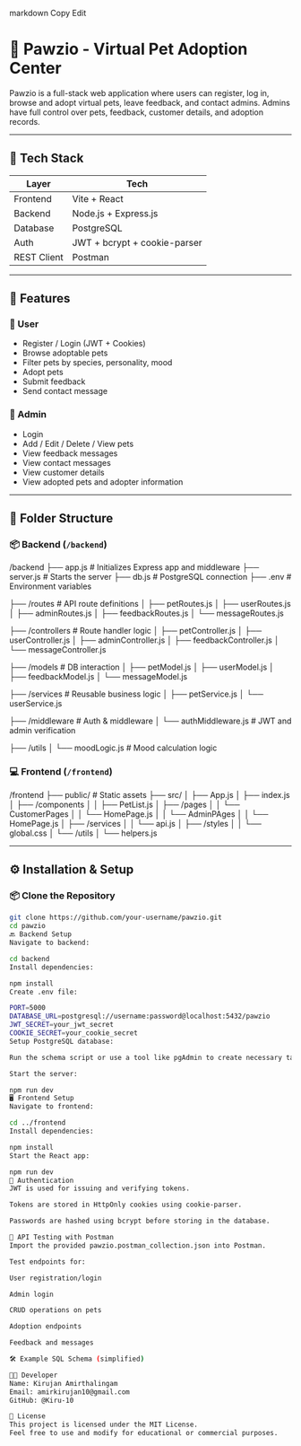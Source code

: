 
markdown
Copy
Edit
# 🐾 Pawzio - Virtual Pet Adoption Center

Pawzio is a full-stack web application where users can register, log in, browse and adopt virtual pets, leave feedback, and contact admins. Admins have full control over pets, feedback, customer details, and adoption records.

---

## 🔧 Tech Stack

| Layer       | Tech                           |
|-------------|--------------------------------|
| Frontend    | Vite + React                   |
| Backend     | Node.js + Express.js           |
| Database    | PostgreSQL                     |
| Auth        | JWT + bcrypt + cookie-parser   |
| REST Client | Postman                        |

---

## 🚀 Features

### 👤 User
- Register / Login (JWT + Cookies)
- Browse adoptable pets
- Filter pets by species, personality, mood
- Adopt pets
- Submit feedback
- Send contact message

### 🔐 Admin
- Login
- Add / Edit / Delete / View pets
- View feedback messages
- View contact messages
- View customer details
- View adopted pets and adopter information

---

## 📁 Folder Structure

### 📦 Backend (`/backend`)

/backend
├── app.js # Initializes Express app and middleware
├── server.js # Starts the server
├── db.js # PostgreSQL connection
├── .env # Environment variables

├── /routes # API route definitions
│ ├── petRoutes.js
│ ├── userRoutes.js
│ ├── adminRoutes.js
│ ├── feedbackRoutes.js
│ └── messageRoutes.js

├── /controllers # Route handler logic
│ ├── petController.js
│ ├── userController.js
│ ├── adminController.js
│ ├── feedbackController.js
│ └── messageController.js

├── /models # DB interaction
│ ├── petModel.js
│ ├── userModel.js
│ ├── feedbackModel.js
│ └── messageModel.js

├── /services # Reusable business logic
│ ├── petService.js
│ └── userService.js

├── /middleware # Auth & middleware
│ └── authMiddleware.js # JWT and admin verification

├── /utils
│ └── moodLogic.js # Mood calculation logic


### 💻 Frontend (`/frontend`)

/frontend
├── public/ # Static assets
├── src/
│ ├── App.js
│ ├── index.js
│ ├── /components
│ │ ├── PetList.js
│ ├── /pages
│ │ └── CustomerPages
│ │    └── HomePage.js
│ │ └── AdminPAges
│ │    └── HomePage.js
│ ├── /services
│ │ └── api.js 
│ ├── /styles
│ │ └── global.css
│ └── /utils
│ └── helpers.js

---

## ⚙️ Installation & Setup

### 📦 Clone the Repository

```bash
git clone https://github.com/your-username/pawzio.git
cd pawzio
🔙 Backend Setup
Navigate to backend:

cd backend
Install dependencies:

npm install
Create .env file:

PORT=5000
DATABASE_URL=postgresql://username:password@localhost:5432/pawzio
JWT_SECRET=your_jwt_secret
COOKIE_SECRET=your_cookie_secret
Setup PostgreSQL database:

Run the schema script or use a tool like pgAdmin to create necessary tables (users, pets, feedbacks, messages, adoptions, etc.).

Start the server:

npm run dev
🖥️ Frontend Setup
Navigate to frontend:

cd ../frontend
Install dependencies:

npm install
Start the React app:

npm run dev
🔐 Authentication
JWT is used for issuing and verifying tokens.

Tokens are stored in HttpOnly cookies using cookie-parser.

Passwords are hashed using bcrypt before storing in the database.

🧪 API Testing with Postman
Import the provided pawzio.postman_collection.json into Postman.

Test endpoints for:

User registration/login

Admin login

CRUD operations on pets

Adoption endpoints

Feedback and messages

🛠 Example SQL Schema (simplified)

👨‍💻 Developer
Name: Kirujan Amirthalingam
Email: amirkirujan10@gmail.com
GitHub: @Kiru-10

📄 License
This project is licensed under the MIT License.
Feel free to use and modify for educational or commercial purposes.










